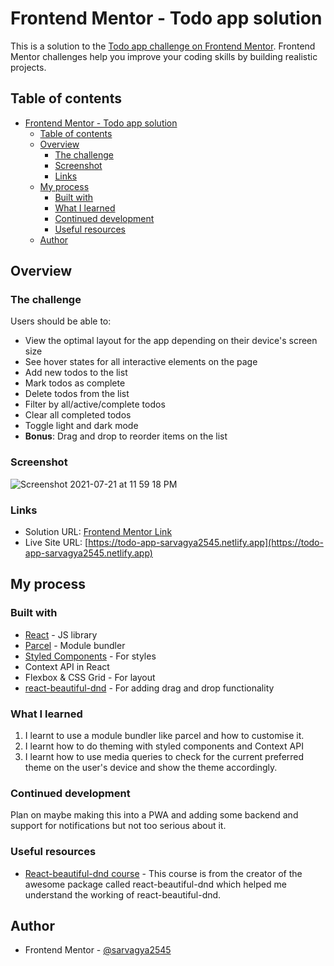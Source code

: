 # Frontend Mentor - Todo app solution

This is a solution to the [Todo app challenge on Frontend Mentor](https://www.frontendmentor.io/challenges/todo-app-Su1_KokOW). Frontend Mentor challenges help you improve your coding skills by building realistic projects. 

## Table of contents

- [Frontend Mentor - Todo app solution](#frontend-mentor---todo-app-solution)
  - [Table of contents](#table-of-contents)
  - [Overview](#overview)
    - [The challenge](#the-challenge)
    - [Screenshot](#screenshot)
    - [Links](#links)
  - [My process](#my-process)
    - [Built with](#built-with)
    - [What I learned](#what-i-learned)
    - [Continued development](#continued-development)
    - [Useful resources](#useful-resources)
  - [Author](#author)

## Overview

### The challenge

Users should be able to:

- View the optimal layout for the app depending on their device's screen size
- See hover states for all interactive elements on the page
- Add new todos to the list
- Mark todos as complete
- Delete todos from the list
- Filter by all/active/complete todos
- Clear all completed todos
- Toggle light and dark mode
- **Bonus**: Drag and drop to reorder items on the list

### Screenshot

![Screenshot 2021-07-21 at 11 59 18 PM](https://user-images.githubusercontent.com/59908012/126542860-f3e370d3-1cd5-4889-ae3a-d8c759a2c638.png)

### Links

- Solution URL: [Frontend Mentor Link](https://www.frontendmentor.io/solutions/reactjs-solution-save-the-list-and-theme-preferences-on-the-device-_e5Wvg1eh)
- Live Site URL: [https://todo-app-sarvagya2545.netlify.app](https://todo-app-sarvagya2545.netlify.app)

## My process

### Built with

- [React](https://reactjs.org/) - JS library
- [Parcel](https://parceljs.org/) - Module bundler
- [Styled Components](https://styled-components.com/) - For styles
- Context API in React
- Flexbox & CSS Grid - For layout
- [react-beautiful-dnd](https://www.npmjs.com/package/react-beautiful-dnd) - For adding drag and drop functionality

### What I learned

1. I learnt to use a module bundler like parcel and how to customise it.
2. I learnt how to do theming with styled components and Context API
3. I learnt how to use media queries to check for the current preferred theme on the user's device and show the theme accordingly.
### Continued development

Plan on maybe making this into a PWA and adding some backend and support for notifications but not too serious about it.

### Useful resources

- [React-beautiful-dnd course](https://egghead.io/courses/beautiful-and-accessible-drag-and-drop-with-react-beautiful-dnd) - This course is from the creator of the awesome package called react-beautiful-dnd which helped me understand the working of react-beautiful-dnd.
## Author

- Frontend Mentor - [@sarvagya2545](https://www.frontendmentor.io/profile/sarvagya2545)

